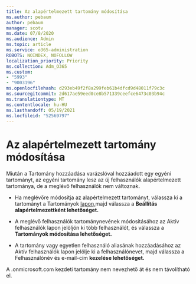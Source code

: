 ```yaml
---
title: Az alapértelmezett tartomány módosítása
ms.author: pebaum
author: pebaum
manager: scotv
ms.date: 07/8/2020
ms.audience: Admin
ms.topic: article
ms.service: o365-administration
ROBOTS: NOINDEX, NOFOLLOW
localization_priority: Priority
ms.collection: Adm_O365
ms.custom:
- "5993"
- "9003196"
ms.openlocfilehash: d293eb49f2f8a299feb61b4dfcd9d48011f79c3c
ms.sourcegitcommit: 2d617ae59eed0ce8b571339ceefce6473c03b94c
ms.translationtype: MT
ms.contentlocale: hu-HU
ms.lasthandoff: 05/19/2021
ms.locfileid: "52569797"
---
```

# <a name="change-default-domain"></a>Az alapértelmezett tartomány módosítása

Miután a Tartomány hozzáadása [](https://admin.microsoft.com/Adminportal#/Domains/Wizard)varázslóval hozzáadott egy egyéni tartományt, az egyéni tartomány lesz az új felhasználók alapértelmezett tartománya, de a meglévő felhasználók nem változnak.

- Ha meglévőre módosítja az alapértelmezett tartományt, válassza ki a tartományt a Tartományok [lapon,](https://admin.microsoft.com/Adminportal/Home#/Domains)majd válassza a **Beállítás alapértelmezettként lehetőséget.**

- A meglévő felhasználók tartománynevének módosításához az Aktív felhasználók lapon jelöljön ki több felhasználót, és válassza a **Tartományok módosítása lehetőséget.** [](https://admin.microsoft.com/Adminportal/Home#/users)

- A tartomány vagy egyetlen felhasználó aliasának hozzáadásához [](https://admin.microsoft.com/Adminportal/Home#/users) az Aktív felhasználók lapon jelölje ki a felhasználónevet, majd válassza a Felhasználónév és e-mail-cím **kezelése lehetőséget.**

A .onmicrosoft.com kezdeti tartomány nem nevezhető át és nem távolítható el.
